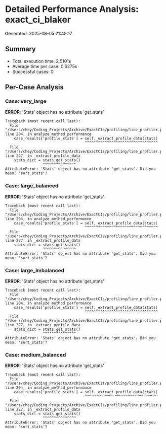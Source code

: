 # Detailed Performance Analysis: exact_ci_blaker

Generated: 2025-08-05 21:49:17

## Summary

- Total execution time: 2.5101s
- Average time per case: 0.6275s
- Successful cases: 0

## Per-Case Analysis

### Case: very_large

**ERROR**: 'Stats' object has no attribute 'get_stats'

```
Traceback (most recent call last):
  File "/Users/chey/Coding_Projects/Archive/ExactCIs/profiling/line_profiler.py", line 204, in analyze_method_performance
    case_results['profile_stats'] = self._extract_profile_data(stats)
                                    ^^^^^^^^^^^^^^^^^^^^^^^^^^^^^^^^^
  File "/Users/chey/Coding_Projects/Archive/ExactCIs/profiling/line_profiler.py", line 227, in _extract_profile_data
    stats_dict = stats.get_stats()
                 ^^^^^^^^^^^^^^^
AttributeError: 'Stats' object has no attribute 'get_stats'. Did you mean: 'sort_stats'?
```

### Case: large_balanced

**ERROR**: 'Stats' object has no attribute 'get_stats'

```
Traceback (most recent call last):
  File "/Users/chey/Coding_Projects/Archive/ExactCIs/profiling/line_profiler.py", line 204, in analyze_method_performance
    case_results['profile_stats'] = self._extract_profile_data(stats)
                                    ^^^^^^^^^^^^^^^^^^^^^^^^^^^^^^^^^
  File "/Users/chey/Coding_Projects/Archive/ExactCIs/profiling/line_profiler.py", line 227, in _extract_profile_data
    stats_dict = stats.get_stats()
                 ^^^^^^^^^^^^^^^
AttributeError: 'Stats' object has no attribute 'get_stats'. Did you mean: 'sort_stats'?
```

### Case: large_imbalanced

**ERROR**: 'Stats' object has no attribute 'get_stats'

```
Traceback (most recent call last):
  File "/Users/chey/Coding_Projects/Archive/ExactCIs/profiling/line_profiler.py", line 204, in analyze_method_performance
    case_results['profile_stats'] = self._extract_profile_data(stats)
                                    ^^^^^^^^^^^^^^^^^^^^^^^^^^^^^^^^^
  File "/Users/chey/Coding_Projects/Archive/ExactCIs/profiling/line_profiler.py", line 227, in _extract_profile_data
    stats_dict = stats.get_stats()
                 ^^^^^^^^^^^^^^^
AttributeError: 'Stats' object has no attribute 'get_stats'. Did you mean: 'sort_stats'?
```

### Case: medium_balanced

**ERROR**: 'Stats' object has no attribute 'get_stats'

```
Traceback (most recent call last):
  File "/Users/chey/Coding_Projects/Archive/ExactCIs/profiling/line_profiler.py", line 204, in analyze_method_performance
    case_results['profile_stats'] = self._extract_profile_data(stats)
                                    ^^^^^^^^^^^^^^^^^^^^^^^^^^^^^^^^^
  File "/Users/chey/Coding_Projects/Archive/ExactCIs/profiling/line_profiler.py", line 227, in _extract_profile_data
    stats_dict = stats.get_stats()
                 ^^^^^^^^^^^^^^^
AttributeError: 'Stats' object has no attribute 'get_stats'. Did you mean: 'sort_stats'?
```

